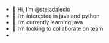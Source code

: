 - 👋 Hi, I’m @steladalecio
- 👀 I’m interested in java and python
- 🌱 I’m currently learning java
- 💞️ I’m looking to collaborate on team
-

<!---
steladalecio/steladalecio is a ✨ special ✨ repository because its `README.md` (this file) appears on your GitHub profile.
You can click the Preview link to take a look at your changes.
--->
